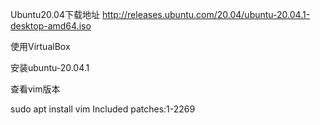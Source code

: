Ubuntu20.04下载地址
http://releases.ubuntu.com/20.04/ubuntu-20.04.1-desktop-amd64.iso

使用VirtualBox

安装ubuntu-20.04.1

查看vim版本

sudo apt install vim 
Included patches:1-2269

